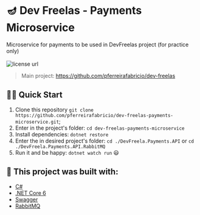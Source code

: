 # 🪔 Dev Freelas - Payments Microservice

<p align="left">
  Microservice for payments to be used in DevFreelas project (for practice only)
  <br><br>
  <!-- License -->
  <a>
    <img alt="license url" src="https://img.shields.io/badge/license%20-MIT-1C1E26?style=for-the-badge&labelColor=1C1E26&color=61ffca">
  </a>
</p>

> Main project: https://github.com/pferreirafabricio/dev-freelas

## 🏄‍♂️ Quick Start
 1. Clone this repository `git clone https://github.com/pferreirafabricio/dev-freelas-payments-microservice.git`;
 2. Enter in the project's folder: `cd dev-freelas-payments-microservice`
 3. Install dependencies: `dotnet restore`
 4. Enter the in desired project's folder: `cd ./DevFreela.Payments.API` or `cd ./DevFreela.Payments.API.RabbitMQ`
 5. Run it and be happy: `dotnet watch run` 😃

## :bricks: This project was built with: 
- [C#](https://docs.microsoft.com/en-us/dotnet/csharp/)
- [.NET Core 6](https://dotnet.microsoft.com/en-us/download/dotnet/6.0)
- [Swagger](https://swagger.io/)
- [RabbitMQ](https://www.rabbitmq.com/)

